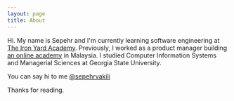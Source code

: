 ```yaml
---
layout: page
title: About
---
```


Hi. My name is Sepehr and I'm currently learning software engineering at [The Iron Yard Academy](http://theironyard.com). Previously, I worked as a product manager building [an online academy](http://mindvalleyacademy.com) in Malaysia. I studied Computer Information Systems and Managerial Sciences at Georgia State University.

You can say hi to me [@sepehrvakili](https://twitter.com/sepehrvakili)

Thanks for reading. 
